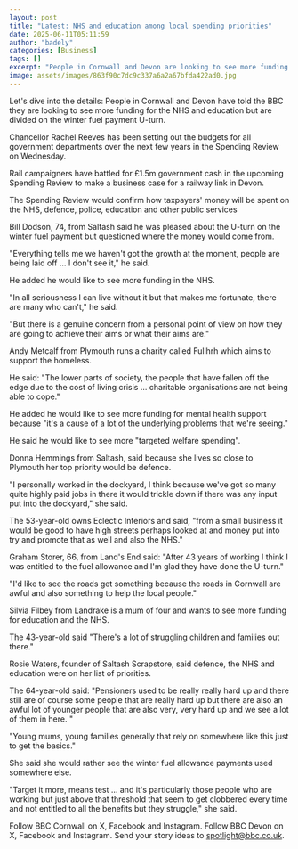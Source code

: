 ```yaml
---
layout: post
title: "Latest: NHS and education among local spending priorities"
date: 2025-06-11T05:11:59
author: "badely"
categories: [Business]
tags: []
excerpt: "People in Cornwall and Devon are looking to see more funding for the NHS and education."
image: assets/images/863f90c7dc9c337a6a2a67bfda422ad0.jpg
---
```


Let's dive into the details: People in Cornwall and Devon have told the BBC they are looking to see more funding for the NHS and education but are divided on the winter fuel payment U-turn. 

Chancellor Rachel Reeves has been setting out the budgets for all government departments over the next few years in the Spending Review on Wednesday.

Rail campaigners have battled for £1.5m government cash in the upcoming Spending Review to make a business case for a railway link in Devon. 

The Spending Review would confirm how taxpayers' money will be spent on the NHS, defence, police, education and other public services

Bill Dodson, 74, from Saltash said he was pleased about the U-turn on the winter fuel payment but questioned where the money would come from. 

"Everything tells me we haven't got the growth at the moment, people are being laid off ... I don't see it," he said. 

He added he would like to see more funding in the NHS. 

"In all seriousness I can live without it but that makes me fortunate, there are many who can't," he said. 

"But there is a genuine concern from a personal point of view on how they are going to achieve their aims or what their aims are." 

Andy Metcalf from Plymouth runs a charity called Fullhrh which aims to support the homeless. 

He said: "The lower parts of society, the people that have fallen off the edge due to the cost of living crisis ... charitable organisations are not being able to cope." 

He added he would like to see more funding for mental health support because "it's a cause of a lot of the underlying problems that we're seeing."

He said he would like to see more "targeted welfare spending". 

Donna Hemmings from Saltash, said because she lives so close to Plymouth her top priority would be defence. 

"I personally worked in the dockyard, I think because we've got so many quite highly paid jobs in there it would trickle down if there was any input put into the dockyard," she said.

The 53-year-old owns Eclectic Interiors and said, "from a small business it would be good to have high streets perhaps looked at and money put into try and promote that as well and also the NHS."

Graham Storer, 66, from Land's End said: "After 43 years of working I think I was entitled to the fuel allowance and I'm glad they have done the U-turn."

"I'd like to see the roads get something because the roads in Cornwall are awful and also something to help the local people." 

Silvia Filbey from Landrake is a mum of four and wants to see more funding for education and the NHS. 

The 43-year-old said "There's a lot of struggling children and families out there."

Rosie Waters, founder of Saltash Scrapstore, said defence, the NHS and education were on her list of priorities. 

The 64-year-old said: "Pensioners used to be really really hard up and there still are of course some people that are really hard up but there are also an awful lot of younger people that are also very, very hard up and we see a lot of them in here. "

"Young mums, young families generally that rely on somewhere like this just to get the basics." 

She said she would rather see the winter fuel allowance payments used somewhere else.

"Target it more, means test ... and it's particularly those people who are working but just above that threshold that seem to get clobbered every time and not entitled to all the benefits but they struggle," she said. 

Follow BBC Cornwall on X, Facebook and Instagram. Follow BBC Devon on X, Facebook and Instagram. Send your story ideas to spotlight@bbc.co.uk.

